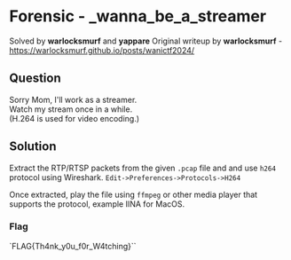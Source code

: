 # Forensic - _wanna_be_a_streamer
Solved by **warlocksmurf** and **yappare**
Original writeup by **warlocksmurf** - https://warlocksmurf.github.io/posts/wanictf2024/

## Question
Sorry Mom, I'll work as a streamer.\
Watch my stream once in a while.\
(H.264 is used for video encoding.)

## Solution
Extract the RTP/RTSP packets from the given `.pcap` file and and use `h264` protocol using Wireshark.
`Edit->Preferences->Protocols->H264`

Once extracted, play the file using `ffmpeg` or other media player that supports the protocol, example IINA for MacOS.

### Flag
`FLAG{Th4nk_y0u_f0r_W4tching}``
